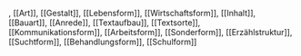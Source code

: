 , [[Art]], [[Gestalt]], [[Lebensform]], [[Wirtschaftsform]], [[Inhalt]], [[Bauart]], [[Anrede]], [[Textaufbau]], [[Textsorte]], [[Kommunikationsform]], [[Arbeitsform]], [[Sonderform]], [[Erzählstruktur]], [[Suchtform]], [[Behandlungsform]], [[Schulform]]